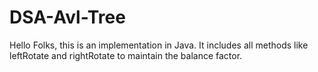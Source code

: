 # DSA-Avl-Tree
Hello Folks, this is an implementation in Java. It includes all methods like leftRotate and rightRotate to maintain the balance factor.
